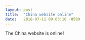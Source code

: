 ```yaml
---
layout: post
title:  "China website online"
date:   2018-07-11 09:03:10 -0500
---
```

The China website is online! 